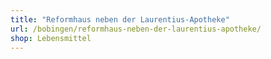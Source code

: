 ```yaml
---
title: "Reformhaus neben der Laurentius-Apotheke"
url: /bobingen/reformhaus-neben-der-laurentius-apotheke/
shop: Lebensmittel
---
```

